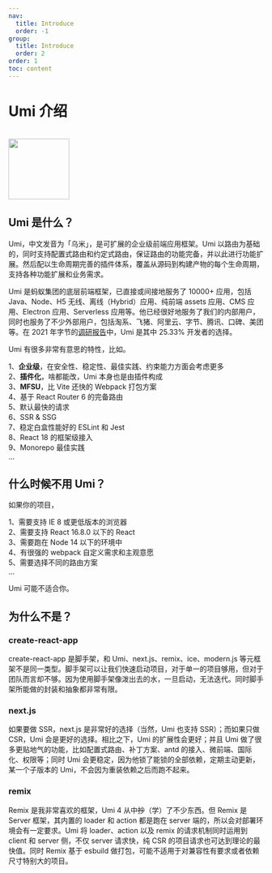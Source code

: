 ```yaml
---
nav:
  title: Introduce
  order: -1
group:
  title: Introduce
  order: 2
order: 1
toc: content
---
```


# Umi 介绍

<br />
<img src="https://img.alicdn.com/imgextra/i3/O1CN01eBiy611b67KLFOxi3_!!6000000003415-2-tps-200-200.png" width="120" />

## Umi 是什么？

Umi，中文发音为「乌米」，是可扩展的企业级前端应用框架。Umi 以路由为基础的，同时支持配置式路由和约定式路由，保证路由的功能完备，并以此进行功能扩展。然后配以生命周期完善的插件体系，覆盖从源码到构建产物的每个生命周期，支持各种功能扩展和业务需求。

Umi 是蚂蚁集团的底层前端框架，已直接或间接地服务了 10000+ 应用，包括 Java、Node、H5 无线、离线（Hybrid）应用、纯前端 assets 应用、CMS 应用、Electron 应用、Serverless 应用等。他已经很好地服务了我们的内部用户，同时也服务了不少外部用户，包括淘系、飞猪、阿里云、字节、腾讯、口碑、美团等。在 2021 年字节的[调研报告](https://zhuanlan.zhihu.com/p/403206195)中，Umi 是其中 25.33% 开发者的选择。

Umi 有很多非常有意思的特性，比如。

1、**企业级**，在安全性、稳定性、最佳实践、约束能力方面会考虑更多<br />
2、**插件化**，啥都能改，Umi 本身也是由插件构成<br />
3、**MFSU**，比 Vite 还快的 Webpack 打包方案<br />
4、基于 React Router 6 的完备路由<br />
5、默认最快的请求<br />
6、SSR & SSG<br />
7、稳定白盒性能好的 ESLint 和 Jest<br />
8、React 18 的框架级接入<br />
9、Monorepo 最佳实践<br />
...

## 什么时候不用 Umi？

如果你的项目，

1、需要支持 IE 8 或更低版本的浏览器<br />
2、需要支持 React 16.8.0 以下的 React<br />
3、需要跑在 Node 14 以下的环境中<br />
4、有很强的 webpack 自定义需求和主观意愿<br />
5、需要选择不同的路由方案<br />
...

Umi 可能不适合你。

## 为什么不是？

### create-react-app

create-react-app 是脚手架，和 Umi、next.js、remix、ice、modern.js 等元框架不是同一类型。脚手架可以让我们快速启动项目，对于单一的项目够用，但对于团队而言却不够。因为使用脚手架像泼出去的水，一旦启动，无法迭代。同时脚手架所能做的封装和抽象都非常有限。

### next.js

如果要做 SSR，next.js 是非常好的选择（当然，Umi 也支持 SSR）；而如果只做 CSR，Umi 会是更好的选择。相比之下，Umi 的扩展性会更好；并且 Umi 做了很多更贴地气的功能，比如配置式路由、补丁方案、antd 的接入、微前端、国际化、权限等；同时 Umi 会更稳定，因为他锁了能锁的全部依赖，定期主动更新，某一个子版本的 Umi，不会因为重装依赖之后而跑不起来。

### remix

Remix 是我非常喜欢的框架，Umi 4 从中<strike>抄</strike>（学）了不少东西。但 Remix 是 Server 框架，其内置的 loader 和 action 都是跑在 server 端的，所以会对部署环境会有一定要求。Umi 将 loader、action 以及 remix 的请求机制同时运用到 client 和 server 侧，不仅 server 请求快，纯 CSR 的项目请求也可达到理论的最快值。同时 Remix 基于 esbuild 做打包，可能不适用于对兼容性有要求或者依赖尺寸特别大的项目。
